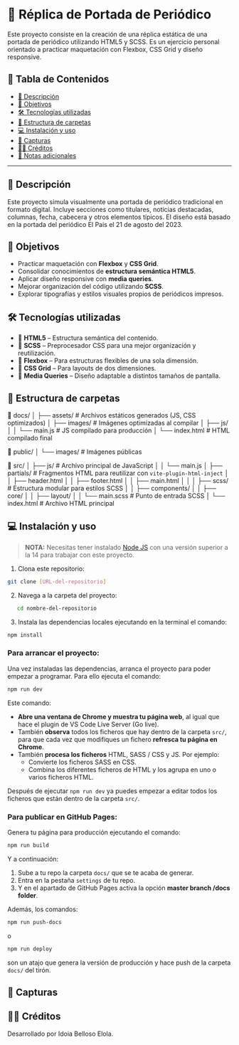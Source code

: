 # 📰 Réplica de Portada de Periódico

Este proyecto consiste en la creación de una réplica estática de una portada de periódico utilizando HTML5 y SCSS. Es un ejercicio personal orientado a practicar maquetación con Flexbox, CSS Grid y diseño responsive.

## 📑 Tabla de Contenidos

- [📄 Descripción](#descripción)
- [🎯 Objetivos](#objetivos)
- [🛠️ Tecnologías utilizadas](#tecnologías-utilizadas)
- [📂 Estructura de carpetas](#estructura-de-carpetas)
- [💻 Instalación y uso](#instalación-y-uso)
- [📸 Capturas](#capturas)
- [🧑‍💻 Créditos](#créditos)
- [📝 Notas adicionales](#notas-adicionales)

---

## 📄 Descripción

Este proyecto simula visualmente una portada de periódico tradicional en formato digital. Incluye secciones como titulares, noticias destacadas, columnas, fecha, cabecera y otros elementos típicos. El diseño está basado en la portada del periódico El Pais el 21 de agosto del 2023.

## 🎯 Objetivos

- Practicar maquetación con **Flexbox** y **CSS Grid**.
- Consolidar conocimientos de **estructura semántica HTML5**.
- Aplicar diseño responsive con **media queries**.
- Mejorar organización del código utilizando **SCSS**.
- Explorar tipografías y estilos visuales propios de periódicos impresos.

## 🛠️ Tecnologías utilizadas

- 🧱 **HTML5** – Estructura semántica del contenido.
- 🎨 **SCSS** – Preprocesador CSS para una mejor organización y reutilización.
- 📐 **Flexbox** – Para estructuras flexibles de una sola dimensión.
- 🧮 **CSS Grid** – Para layouts de dos dimensiones.
- 📱 **Media Queries** – Diseño adaptable a distintos tamaños de pantalla.

## 📂 Estructura de carpetas

📁 docs/
│   ├── assets/            # Archivos estáticos generados (JS, CSS optimizados)
│   ├── images/            # Imágenes optimizadas al compilar
│   ├── js/
│   │   └── main.js        # JS compilado para producción
│   └── index.html         # HTML compilado final

📁 public/
│   └── images/            # Imágenes públicas

📁 src/
│   ├── js/               # Archivo principal de JavaScript
│   │    └── main.js
│   ├── partials/          # Fragmentos HTML para reutilizar con `vite-plugin-html-inject`
│   │   ├── header.html
│   │   ├── footer.html
│   │   ├── main.html
│   │
│   ├── scss/              # Estructura modular para estilos SCSS
│   │   ├── components/
│   │   ├── core/
│   │   ├── layout/
│   │   └── main.scss      # Punto de entrada SCSS
│   └── index.html         # Archivo HTML principal


## 💻 Instalación y uso

> **NOTA:** Necesitas tener instalado [Node JS](https://nodejs.org/) con una versión superior a la 14 para trabajar con este proyecto.

1. Clona este repositorio:

```bash
git clone [URL-del-repositorio]
```
2. Navega a la carpeta del proyecto:

```bash
   cd nombre-del-repositorio
```

3. Instala las dependencias locales ejecutando en la terminal el comando:

```bash
npm install
```

### Para arrancar el proyecto:

Una vez instaladas las dependencias, arranca el proyecto para poder empezar a programar. Para ello ejecuta el comando:

```bash
npm run dev
```

Este comando:

- **Abre una ventana de Chrome y muestra tu página web**, al igual que hace el plugin de VS Code Live Server (Go live).
- También **observa** todos los ficheros que hay dentro de la carpeta `src/`, para que cada vez que modifiques un fichero **refresca tu página en Chrome**.
- También **procesa los ficheros** HTML, SASS / CSS y JS. Por ejemplo:
   - Convierte los ficheros SASS en CSS.
   - Combina los diferentes ficheros de HTML y los agrupa en uno o varios ficheros HTML.

Después de ejecutar `npm run dev` ya puedes empezar a editar todos los ficheros que están dentro de la carpeta `src/`.

### Para publicar en GitHub Pages:

Genera tu página para producción ejecutando el comando:

```bash
npm run build
```

Y a continuación:

1. Sube a tu repo la carpeta `docs/` que se te acaba de generar.
1. Entra en la pestaña `settings` de tu repo.
1. Y en el apartado de GitHub Pages activa la opción **master branch /docs folder**.

Además, los comandos:

```bash
npm run push-docs
```
o

```bash
npm run deploy
```

son un atajo que genera la versión de producción y hace push de la carpeta `docs/` del tirón.

## 📸 Capturas


## 🧑‍💻 Créditos

Desarrollado por Idoia Belloso Elola.